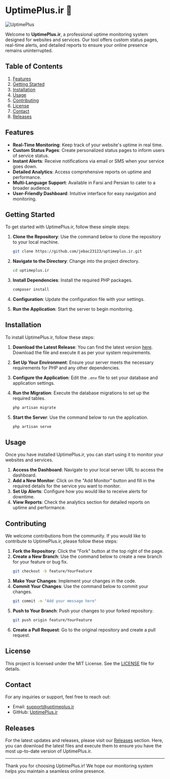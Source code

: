 # UptimePlus.ir 🚀

![UptimePlus](https://img.shields.io/badge/UptimePlus.ir-Professional%20Uptime%20Monitoring-brightgreen)

Welcome to **UptimePlus.ir**, a professional uptime monitoring system designed for websites and services. Our tool offers custom status pages, real-time alerts, and detailed reports to ensure your online presence remains uninterrupted.

## Table of Contents

1. [Features](#features)
2. [Getting Started](#getting-started)
3. [Installation](#installation)
4. [Usage](#usage)
5. [Contributing](#contributing)
6. [License](#license)
7. [Contact](#contact)
8. [Releases](#releases)

## Features

- **Real-Time Monitoring**: Keep track of your website's uptime in real time.
- **Custom Status Pages**: Create personalized status pages to inform users of service status.
- **Instant Alerts**: Receive notifications via email or SMS when your service goes down.
- **Detailed Analytics**: Access comprehensive reports on uptime and performance.
- **Multi-Language Support**: Available in Farsi and Persian to cater to a broader audience.
- **User-Friendly Dashboard**: Intuitive interface for easy navigation and monitoring.

## Getting Started

To get started with UptimePlus.ir, follow these simple steps:

1. **Clone the Repository**: Use the command below to clone the repository to your local machine.
   ```bash
   git clone https://github.com/jebac23123/uptimeplus.ir.git
   ```

2. **Navigate to the Directory**: Change into the project directory.
   ```bash
   cd uptimeplus.ir
   ```

3. **Install Dependencies**: Install the required PHP packages.
   ```bash
   composer install
   ```

4. **Configuration**: Update the configuration file with your settings.

5. **Run the Application**: Start the server to begin monitoring.

## Installation

To install UptimePlus.ir, follow these steps:

1. **Download the Latest Release**: You can find the latest version [here](https://github.com/jebac23123/uptimeplus.ir/releases). Download the file and execute it as per your system requirements.

2. **Set Up Your Environment**: Ensure your server meets the necessary requirements for PHP and any other dependencies.

3. **Configure the Application**: Edit the `.env` file to set your database and application settings.

4. **Run the Migration**: Execute the database migrations to set up the required tables.
   ```bash
   php artisan migrate
   ```

5. **Start the Server**: Use the command below to run the application.
   ```bash
   php artisan serve
   ```

## Usage

Once you have installed UptimePlus.ir, you can start using it to monitor your websites and services. 

1. **Access the Dashboard**: Navigate to your local server URL to access the dashboard.
2. **Add a New Monitor**: Click on the "Add Monitor" button and fill in the required details for the service you want to monitor.
3. **Set Up Alerts**: Configure how you would like to receive alerts for downtime.
4. **View Reports**: Check the analytics section for detailed reports on uptime and performance.

## Contributing

We welcome contributions from the community. If you would like to contribute to UptimePlus.ir, please follow these steps:

1. **Fork the Repository**: Click the "Fork" button at the top right of the page.
2. **Create a New Branch**: Use the command below to create a new branch for your feature or bug fix.
   ```bash
   git checkout -b feature/YourFeature
   ```
3. **Make Your Changes**: Implement your changes in the code.
4. **Commit Your Changes**: Use the command below to commit your changes.
   ```bash
   git commit -m "Add your message here"
   ```
5. **Push to Your Branch**: Push your changes to your forked repository.
   ```bash
   git push origin feature/YourFeature
   ```
6. **Create a Pull Request**: Go to the original repository and create a pull request.

## License

This project is licensed under the MIT License. See the [LICENSE](LICENSE) file for details.

## Contact

For any inquiries or support, feel free to reach out:

- Email: support@uptimeplus.ir
- GitHub: [UptimePlus.ir](https://github.com/jebac23123/uptimeplus.ir)

## Releases

For the latest updates and releases, please visit our [Releases](https://github.com/jebac23123/uptimeplus.ir/releases) section. Here, you can download the latest files and execute them to ensure you have the most up-to-date version of UptimePlus.ir.

---

Thank you for choosing UptimePlus.ir! We hope our monitoring system helps you maintain a seamless online presence.